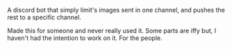 A discord bot that simply limit's images sent in one channel, and pushes the rest to a specific channel. 

Made this for someone and never really used it. Some parts are iffy but, I haven't had the intention to work on it. For the people.
